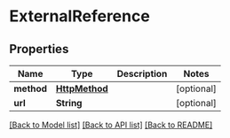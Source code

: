 # ExternalReference

## Properties
Name | Type | Description | Notes
------------ | ------------- | ------------- | -------------
**method** | [**HttpMethod**](HttpMethod.md) |  | [optional] 
**url** | **String** |  | [optional] 

[[Back to Model list]](../README.md#documentation-for-models) [[Back to API list]](../README.md#documentation-for-api-endpoints) [[Back to README]](../README.md)


